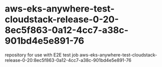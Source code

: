 # aws-eks-anywhere-test-cloudstack-release-0-20-8ec5f863-0a12-4cc7-a38c-901bd4e5e891-76
repository for use with E2E test job aws-eks-anywhere-test-cloudstack-release-0-20:8ec5f863-0a12-4cc7-a38c-901bd4e5e891-76
